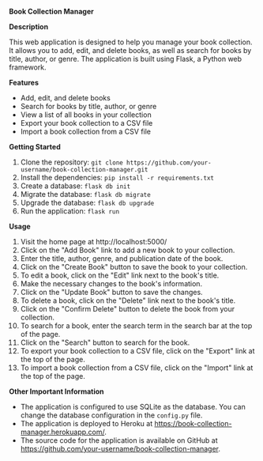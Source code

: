 **Book Collection Manager**

**Description**

This web application is designed to help you manage your book collection. It allows you to add, edit, and delete books, as well as search for books by title, author, or genre. The application is built using Flask, a Python web framework.

**Features**

* Add, edit, and delete books
* Search for books by title, author, or genre
* View a list of all books in your collection
* Export your book collection to a CSV file
* Import a book collection from a CSV file

**Getting Started**

1. Clone the repository: `git clone https://github.com/your-username/book-collection-manager.git`
2. Install the dependencies: `pip install -r requirements.txt`
3. Create a database: `flask db init`
4. Migrate the database: `flask db migrate`
5. Upgrade the database: `flask db upgrade`
6. Run the application: `flask run`

**Usage**

1. Visit the home page at http://localhost:5000/
2. Click on the "Add Book" link to add a new book to your collection.
3. Enter the title, author, genre, and publication date of the book.
4. Click on the "Create Book" button to save the book to your collection.
5. To edit a book, click on the "Edit" link next to the book's title.
6. Make the necessary changes to the book's information.
7. Click on the "Update Book" button to save the changes.
8. To delete a book, click on the "Delete" link next to the book's title.
9. Click on the "Confirm Delete" button to delete the book from your collection.
10. To search for a book, enter the search term in the search bar at the top of the page.
11. Click on the "Search" button to search for the book.
12. To export your book collection to a CSV file, click on the "Export" link at the top of the page.
13. To import a book collection from a CSV file, click on the "Import" link at the top of the page.

**Other Important Information**

* The application is configured to use SQLite as the database. You can change the database configuration in the `config.py` file.
* The application is deployed to Heroku at https://book-collection-manager.herokuapp.com/.
* The source code for the application is available on GitHub at https://github.com/your-username/book-collection-manager.